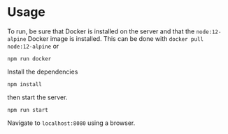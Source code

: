 # Usage
To run, be sure that Docker is installed on the server and that the `node:12-alpine` Docker image is installed. This can be done with `docker pull node:12-alpine` or

`npm run docker`

Install the dependencies

`npm install`

then start the server.

`npm run start`

Navigate to `localhost:8080` using a browser.
